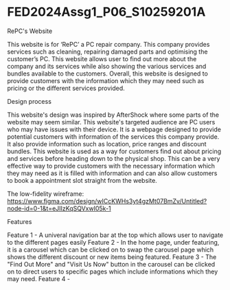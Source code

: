 # FED2024Assg1_P06_S10259201A
RePC's Website

This website is for ‘RePC’ a PC repair company. This company provides services such as cleaning, repairing damaged parts and optimising the customer’s PC. This website allows user to find out more about the company and its services while also showing the various services and bundles available to the customers. Overall, this website is designed to provide customers with the information which they may need such as pricing or the different services provided.


Design process

This website's design was inspired by AfterShock where some parts of the website may seem similar. This website's targeted audience are PC users who may have issues with their device. It is a webpage designed to provide potential customers with information of the services this company provide. It also provide information such as location, price ranges and discount bundles. This website is used as a way for customers find out about pricing and services before heading down to the physical shop. This can be a very effective way to provide customers with the necessary information which they may need as it is filled with information and can also allow customers to book a appointment slot straight from the website.

The low-fidelity wireframe: https://www.figma.com/design/wICcKWHs3yt4gzMt07BmZv/Untitled?node-id=0-1&t=eJIIzKqSQVxwI05k-1


Features

Feature 1 - A univeral navigation bar at the top which allows user to navigate to the different pages easily
Feature 2 - In the home page, under featuring, it is a carousel which can be clicked on to swap the carousel page which shows the different discount or new items being featured.
Feature 3 - The "Find Out More" and "Visit Us Now" button in the carousel can be clicked on to direct users to specific pages which include informations which they may need.
Feature 4 - 

